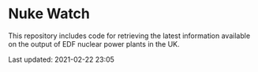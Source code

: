 # Nuke Watch

This repository includes code for retrieving the latest information available on the output of EDF nuclear power plants in the UK.

Last updated: 2021-02-22 23:05